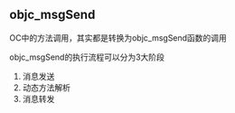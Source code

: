 ## objc_msgSend

OC中的方法调用，其实都是转换为objc_msgSend函数的调用

objc_msgSend的执行流程可以分为3大阶段

1. 消息发送
2. 动态方法解析
3. 消息转发

